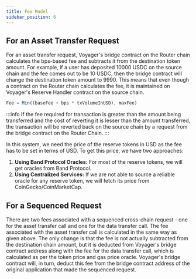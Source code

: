 ```yaml
---
title: Fee Model
sidebar_position: 6
---
```


## For an Asset Transfer Request

For an asset transfer request, Voyager's bridge contract on the Router chain calculates the bps-based fee and subtracts it from the destination token amount. For example, if a user has deposited 10000 USDC on the source chain and the fee comes out to be 10 USDC, then the bridge contract will change the destination token amount to 9990. This means that even though a contract on the Router chain calculates the fee, it is maintained on Voyager's Reserve Handler contract on the source chain.

```javascript
Fee = Min((baseFee + bps * txVolumeInUSD), maxFee)
```

:::info
If the fee required for transaction is greater than the amount being transferred and the cost of reverting it is lesser than the amount transferred, the transaction will be reverted back on the source chain by a request from the bridge contract on the Router Chain.
:::

In this system, we need the price of the reserve tokens in USD as the fee has to be set in terms of USD. To get this price, we have two approaches:
1. **Using Band Protocol Oracles:** For most of the reserve tokens, we will get oracles from Band Protocol. 
2. **Using Centralized Services:** If we are not able to source a reliable oracle for any reserve token, we will fetch its price from CoinGecko/CoinMarketCap.


## For a Sequenced Request

<!-- The fee mechanism for arbitrary instructions transfer along with the funds differs from that of normal fund transfers across chains because with arbitrary instructions, the user wants the same amount of tokens to be credited on the destination chain as were deducted on the source chain. 

The fees here entails the fees for token transfer plus the amount of gas limit passed for arbitrary instruction transfer to the destination chain. The fees will be deducted in the form of Route tokens on the Voyager middleware contract on the Router Chain from an account which will be known as fee payer. 

For this, the application has to register with Voyager by contacting the Voyager team to set an account as a fee payer admin for the application. This fee payer admin can then set any account on Router chain as the fee payer for requests originating from that application. Also the fee payer has to confirm on the Voyager middleware that it indeed wants to pay the fees for this application. This is a one time process and once done, fees for every request that originates from that application will be paid by the fee payer account. The fee payer admin can also change the fee payer address in the future by following the similar process. -->

There are two fees associated with a sequenced cross-chain request - one for the asset transfer call and one for the data transfer call. The fee associated with the asset transfer call is calculated in the same way as given above. The only change is that the fee is not actually subtracted from the destination chain amount, but it is deducted from Voyager's bridge contract address along with the fee for the data transfer call, which is calculated as per the token price and gas price oracle. Voyager's bridge contract will, in turn, deduct this fee from the bridge contract address of the original application that made the sequenced request.  
